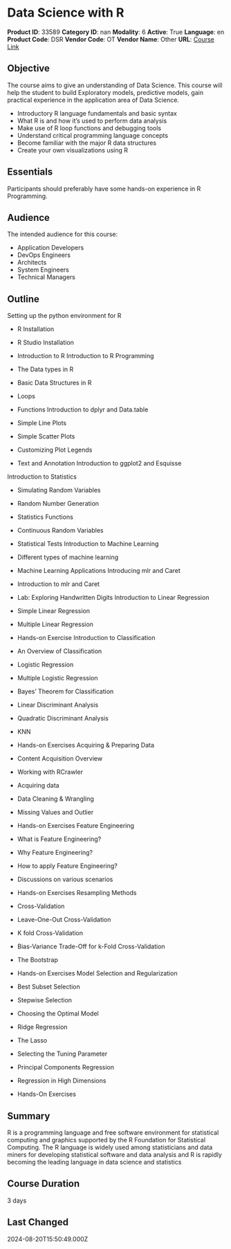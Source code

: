 # Data Science with R

**Product ID**: 33589
**Category ID**: nan
**Modality**: 6
**Active**: True
**Language**: en
**Product Code**: DSR
**Vendor Code**: OT
**Vendor Name**: Other
**URL**: [Course Link](https://www.fastlaneus.com/course/ot-dsr)

## Objective
The course aims to give an understanding of Data Science. This course will help the student to build Exploratory models, predictive models, gain practical experience in the application area of Data Science.



- Introductory R language fundamentals and basic syntax
- What R is and how it’s used to perform data analysis
- Make use of R loop functions and debugging tools
- Understand critical programming language concepts
- Become familiar with the major R data structures
- Create your own visualizations using R

## Essentials
Participants should preferably have some hands-on experience in R Programming.

## Audience
The intended audience for this course:



- Application Developers
- DevOps Engineers
- Architects
- System Engineers
- Technical Managers

## Outline
Setting up the python environment for R


- R Installation
- R Studio Installation
- Introduction to R
Introduction to R Programming


- The Data types in R
- Basic Data Structures in R
- Loops
- Functions
Introduction to dplyr and Data.table


- Simple Line Plots
- Simple Scatter Plots
- Customizing Plot Legends
- Text and Annotation
Introduction to ggplot2 and Esquisse

Introduction to Statistics


- Simulating Random Variables
- Random Number Generation
- Statistics Functions
- Continuous Random Variables
- Statistical Tests
Introduction to Machine Learning


- Different types of machine learning
- Machine Learning Applications
Introducing mlr and Caret


- Introduction to  mlr and Caret
- Lab: Exploring Handwritten Digits
Introduction to Linear Regression


- Simple Linear Regression
- Multiple Linear Regression
- Hands-on Exercise
Introduction to Classification


- An Overview of Classification
- Logistic Regression
- Multiple Logistic Regression
- Bayes’ Theorem for Classification
- Linear Discriminant Analysis
- Quadratic Discriminant Analysis
- KNN
- Hands-on Exercises
Acquiring & Preparing Data


- Content Acquisition Overview
- Working with RCrawler
- Acquiring data
- Data Cleaning & Wrangling
- Missing Values and Outlier
- Hands-on Exercises
Feature Engineering


- What is Feature Engineering?
- Why Feature Engineering?
- How to apply Feature Engineering?
- Discussions on various scenarios
- Hands-on Exercises
Resampling Methods


- Cross-Validation
- Leave-One-Out Cross-Validation
- K fold Cross-Validation
- Bias-Variance Trade-Off for k-Fold Cross-Validation
- The Bootstrap
- Hands-on Exercises
Model Selection and Regularization


- Best Subset Selection
- Stepwise Selection
- Choosing the Optimal Model
- Ridge Regression
- The Lasso
- Selecting the Tuning Parameter
- Principal Components Regression
- Regression in High Dimensions
- Hands-On Exercises

## Summary
R is a programming language and free software environment for statistical computing and graphics supported by the R Foundation for Statistical Computing. The R language is widely used among statisticians and data miners for developing statistical software and data analysis and R is rapidly becoming the leading language in data science and statistics

## Course Duration
3 days

## Last Changed
2024-08-20T15:50:49.000Z
